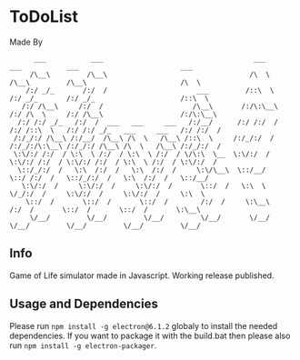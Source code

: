 # ToDoList

Made By
```
      ___           ___                                     ___          ___           ___                         ___   
     /\__\         /\__\                                   /\  \        /\__\         /\__\                       /\  \  
    /:/ _/_       /:/  /                      ___         /::\  \      /:/ _/_       /:/ _/_                     /::\  \ 
   /:/ /\__\     /:/  /                      /\__\       /:/\:\__\    /:/ /\  \     /:/ /\__\                   /:/\:\__\
  /:/ /:/ _/_   /:/  /  ___   ___     ___   /:/__/      /:/ /:/  /   /:/ /::\  \   /:/ /:/ _/_   ___     ___   /:/ /:/  /
 /:/_/:/ /\__\ /:/__/  /\__\ /\  \   /\__\ /::\  \     /:/_/:/  /   /:/_/:/\:\__\ /:/_/:/ /\__\ /\  \   /\__\ /:/_/:/  / 
 \:\/:/ /:/  / \:\  \ /:/  / \:\  \ /:/  / \/\:\  \__  \:\/:/  /    \:\/:/ /:/  / \:\/:/ /:/  / \:\  \ /:/  / \:\/:/  /  
  \::/_/:/  /   \:\  /:/  /   \:\  /:/  /     \:\/\__\  \::/__/      \::/ /:/  /   \::/_/:/  /   \:\  /:/  /   \::/__/   
   \:\/:/  /     \:\/:/  /     \:\/:/  /       \::/  /   \:\  \       \/_/:/  /     \:\/:/  /     \:\/:/  /     \:\  \   
    \::/  /       \::/  /       \::/  /        /:/  /     \:\__\        /:/  /       \::/  /       \::/  /       \:\__\  
     \/__/         \/__/         \/__/         \/__/       \/__/        \/__/         \/__/         \/__/         \/__/  

```
## Info

Game of Life simulator made in Javascript.
Working release published.

## Usage and Dependencies

Please run `npm install -g electron@6.1.2` globaly to install the needed dependencies.
If you want to package it with the build.bat then please also run `npm install -g electron-packager`.